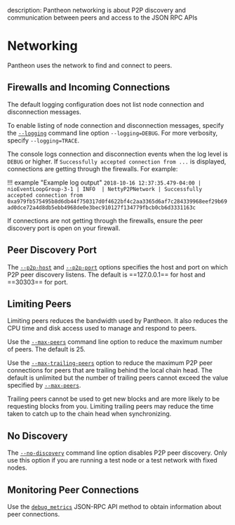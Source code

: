 description: Pantheon networking is about P2P discovery and communication between peers and access to the JSON RPC APIs
<!--- END of page meta data -->

# Networking

Pantheon uses the network to find and connect to peers. 

## Firewalls and Incoming Connections

The default logging configuration does not list node connection and disconnection messages.  

To enable listing of node connection and disconnection messages, specify the [`--logging`](../Reference/Pantheon-CLI-Syntax.md#logging) command line option `--logging=DEBUG`. For more verbosity, specify `--logging=TRACE`.  

The console logs connection and disconnection events when the log level is `DEBUG` or higher.  If `Successfully accepted connection from ...` is displayed, connections are getting through the firewalls. For example:

!!! example "Example log output"
    `2018-10-16 12:37:35.479-04:00 | nioEventLoopGroup-3-1 | INFO  | NettyP2PNetwork | Successfully accepted connection from 0xa979fb575495b8d6db44f750317d0f4622bf4c2aa3365d6af7c284339968eef29b69ad0dce72a4d8db5ebb4968de0e3bec910127f134779fbcb0cb6d3331163c`

If connections are not getting through the firewalls, ensure the peer discovery port is open on your firewall. 

## Peer Discovery Port

The [`--p2p-host`](../Reference/Pantheon-CLI-Syntax.md#p2p-host) and [`--p2p-port`](../Reference/Pantheon-CLI-Syntax.md#p2p-port)
options specifies the host and port on which P2P peer discovery listens. The default is ==127.0.0.1==
for host and ==30303== for port.
 
## Limiting Peers

Limiting peers reduces the bandwidth used by Pantheon. It also reduces the CPU time and disk access used to manage and respond to peers.  
 
Use the [`--max-peers`](../Reference/Pantheon-CLI-Syntax.md#max-peers) command line option to reduce the maximum number of peers. The default is 25.
 
Use the  [`--max-trailing-peers`](../Reference/Pantheon-CLI-Syntax.md#max-trailing-peers) option to reduce the maximum P2P peer connections for peers that are trailing behind the local chain head. The default is unlimited but the number of trailing peers cannot exceed the value specified by [`--max-peers`](../Reference/Pantheon-CLI-Syntax.md#max-peers).

Trailing peers cannot be used to get new blocks and are more likely to be requesting blocks from you. Limiting trailing peers may reduce the time taken to catch up to the chain head when synchronizing. 

## No Discovery

The [`--no-discovery`](../Reference/Pantheon-CLI-Syntax.md#no-discovery) command line option disables P2P peer discovery.  Only use this option if you are running a test node or a test network with fixed nodes.

## Monitoring Peer Connections

Use the [`debug_metrics`](../Reference/JSON-RPC-API-Methods.md#debug_metrics) JSON-RPC API method to obtain information about peer connections.   